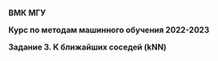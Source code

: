 **ВМК МГУ**

**Курс по методам машинного обучения 2022-2023**

**Задание 3. K ближайших соседей (kNN)**
